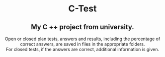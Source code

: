 # <div align = "center">C-Test
## <div align = "center">My C ++ project from university.
<div align = "center">Open or closed plan tests, answers and results, including the percentage of correct answers, are saved in files in the appropriate folders.
<br>For closed tests, if the answers are correct, additional information is given.
